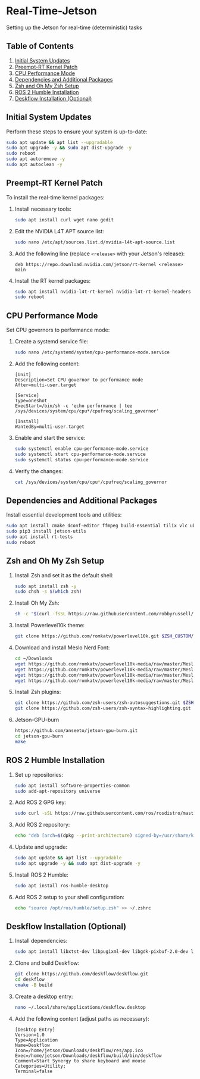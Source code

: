 # Real-Time-Jetson
Setting up the Jetson for real-time (deterministic) tasks

## Table of Contents

1. [Initial System Updates](#initial-system-updates)
2. [Preempt-RT Kernel Patch](#preempt-rt-kernel-patch)
3. [CPU Performance Mode](#cpu-performance-mode)
4. [Dependencies and Additional Packages](#dependencies-and-additional-packages)
5. [Zsh and Oh My Zsh Setup](#zsh-and-oh-my-zsh-setup)
6. [ROS 2 Humble Installation](#ros-2-humble-installation)
7. [Deskflow Installation (Optional)](#deskflow-installation-optional)

## Initial System Updates

Perform these steps to ensure your system is up-to-date:

```bash
sudo apt update && apt list --upgradable
sudo apt upgrade -y && sudo apt dist-upgrade -y
sudo reboot
sudo apt autoremove -y
sudo apt autoclean -y
```

## Preempt-RT Kernel Patch

To install the real-time kernel packages:

1. Install necessary tools:
   ```bash
   sudo apt install curl wget nano gedit
   ```

2. Edit the NVIDIA L4T APT source list:
   ```bash
   sudo nano /etc/apt/sources.list.d/nvidia-l4t-apt-source.list
   ```

3. Add the following line (replace `<release>` with your Jetson's release):
   ```
   deb https://repo.download.nvidia.com/jetson/rt-kernel <release> main
   ```

4. Install the RT kernel packages:
   ```bash
   sudo apt install nvidia-l4t-rt-kernel nvidia-l4t-rt-kernel-headers nvidia-l4t-rt-kernel-oot-modules nvidia-l4t-display-rt-kernel
   sudo reboot
   ```

## CPU Performance Mode

Set CPU governors to performance mode:

1. Create a systemd service file:
   ```bash
   sudo nano /etc/systemd/system/cpu-performance-mode.service
   ```

2. Add the following content:
   ```
   [Unit]
   Description=Set CPU governor to performance mode
   After=multi-user.target

   [Service]
   Type=oneshot
   ExecStart=/bin/sh -c 'echo performance | tee /sys/devices/system/cpu/cpu*/cpufreq/scaling_governor'

   [Install]
   WantedBy=multi-user.target
   ```

3. Enable and start the service:
   ```bash
   sudo systemctl enable cpu-performance-mode.service
   sudo systemctl start cpu-performance-mode.service
   sudo systemctl status cpu-performance-mode.service
   ```

4. Verify the changes:
   ```bash
   cat /sys/devices/system/cpu/cpu*/cpufreq/scaling_governor
   ```

## Dependencies and Additional Packages

Install essential development tools and utilities:

```bash
sudo apt install cmake dconf-editor ffmpeg build-essential tilix vlc ubuntu-restricted-extras python3-dev python3-pip python3-venv python3-numba lm-sensors cheese neofetch htop nvtop chrome-gnome-shell gnome-tweaks git stress-ng -y
sudo pip3 install jetson-utils
sudo apt install rt-tests
sudo reboot
```

## Zsh and Oh My Zsh Setup

1. Install Zsh and set it as the default shell:
   ```bash
   sudo apt install zsh -y
   sudo chsh -s $(which zsh)
   ```

2. Install Oh My Zsh:
   ```bash
   sh -c "$(curl -fsSL https://raw.githubusercontent.com/robbyrussell/oh-my-zsh/master/tools/install.sh)"
   ```

3. Install Powerlevel10k theme:
   ```bash
   git clone https://github.com/romkatv/powerlevel10k.git $ZSH_CUSTOM/themes/powerlevel10k
   ```

4. Download and install Meslo Nerd Font:
   ```bash
   cd ~/Downloads
   wget https://github.com/romkatv/powerlevel10k-media/raw/master/MesloLGS%20NF%20Regular.ttf
   wget https://github.com/romkatv/powerlevel10k-media/raw/master/MesloLGS%20NF%20Bold.ttf
   wget https://github.com/romkatv/powerlevel10k-media/raw/master/MesloLGS%20NF%20Italic.ttf
   wget https://github.com/romkatv/powerlevel10k-media/raw/master/MesloLGS%20NF%20Bold%20Italic.ttf
   ```

5. Install Zsh plugins:
   ```bash
   git clone https://github.com/zsh-users/zsh-autosuggestions.git $ZSH_CUSTOM/plugins/zsh-autosuggestions
   git clone https://github.com/zsh-users/zsh-syntax-highlighting.git $ZSH_CUSTOM/plugins/zsh-syntax-highlighting
   ```

6. Jetson-GPU-burn
   ```bash
   https://github.com/anseeto/jetson-gpu-burn.git
   cd jetson-gpu-burn
   make
   ```

## ROS 2 Humble Installation

1. Set up repositories:
   ```bash
   sudo apt install software-properties-common
   sudo add-apt-repository universe
   ```

2. Add ROS 2 GPG key:
   ```bash
   sudo curl -sSL https://raw.githubusercontent.com/ros/rosdistro/master/ros.key -o /usr/share/keyrings/ros-archive-keyring.gpg
   ```

3. Add ROS 2 repository:
   ```bash
   echo "deb [arch=$(dpkg --print-architecture) signed-by=/usr/share/keyrings/ros-archive-keyring.gpg] http://packages.ros.org/ros2/ubuntu $(. /etc/os-release && echo $UBUNTU_CODENAME) main" | sudo tee /etc/apt/sources.list.d/ros2.list > /dev/null
   ```

4. Update and upgrade:
   ```bash
   sudo apt update && apt list --upgradable
   sudo apt upgrade -y && sudo apt dist-upgrade -y
   ```

5. Install ROS 2 Humble:
   ```bash
   sudo apt install ros-humble-desktop
   ```

6. Add ROS 2 setup to your shell configuration:
   ```bash
   echo "source /opt/ros/humble/setup.zsh" >> ~/.zshrc
   ```

## Deskflow Installation (Optional)

1. Install dependencies:
   ```bash
   sudo apt install libxtst-dev libpugixml-dev libgdk-pixbuf-2.0-dev libnotify-dev qt6-base-dev libgmock-dev libxkbfile-dev
   ```

2. Clone and build Deskflow:
   ```bash
   git clone https://github.com/deskflow/deskflow.git
   cd deskflow
   cmake -B build
   ```

3. Create a desktop entry:
   ```bash
   nano ~/.local/share/applications/deskflow.desktop
   ```

4. Add the following content (adjust paths as necessary):
   ```
   [Desktop Entry]
   Version=1.0
   Type=Application
   Name=Deskflow
   Icon=/home/jetson/Downloads/deskflow/res/app.ico
   Exec=/home/jetson/Downloads/deskflow/build/bin/deskflow
   Comment=Start Synergy to share keyboard and mouse
   Categories=Utility;
   Terminal=false
   ```
   
